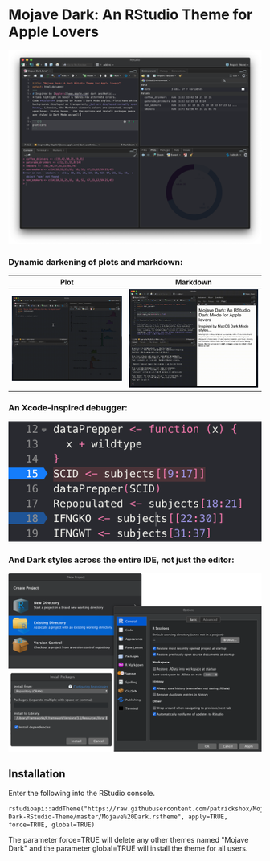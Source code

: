 # Mojave Dark: An RStudio Theme for Apple Lovers

![](Main.png)

### Dynamic darkening of plots and markdown:

Plot             |  Markdown
:-------------------------:|:-------------------------:
![](PlotsWhiteTransparencyDemo.gif)  |  ![](MarkdownColorInversionDemo.gif)

### An Xcode-inspired debugger:
![](DebugStyles.png)

### And Dark styles across the entire IDE, not just the editor:
![](DarkEverywhere.png)

## Installation
Enter the following into the RStudio console.
```
rstudioapi::addTheme("https://raw.githubusercontent.com/patrickshox/Mojave-Dark-RStudio-Theme/master/Mojave%20Dark.rstheme", apply=TRUE, force=TRUE, global=TRUE)
```
The parameter force=TRUE will delete any other themes named "Mojave Dark" and the parameter global=TRUE will install the theme for all users.
